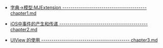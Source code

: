+ [字典->模型:MJExtension ----------------------------------------- chapter1.md](https://rzzy.gitbooks.io/ios-learn-note/content/chapter1.html)

+ [iOS中事件的产生和传递 ------------------------------------------- chapter2.md](https://rzzy.gitbooks.io/ios-learn-note/content/chapter2.html)   
+ [UIView 的使用 ------------------------------------------- chapter3.md](https://rzzy.gitbooks.io/ios-learn-note/content/chapter3.html)   